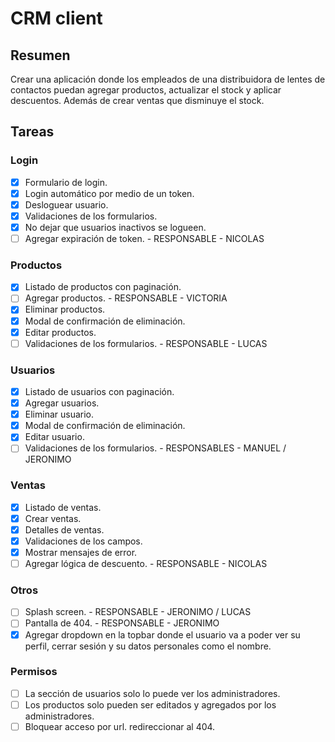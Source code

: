 # CRM client

## Resumen

Crear una aplicación donde los empleados de una distribuidora de lentes de contactos puedan agregar productos, actualizar el stock y aplicar descuentos. Además de crear ventas que disminuye el stock.

## Tareas

### Login
  - [X] Formulario de login.
  - [X] Login automático por medio de un token.
  - [X] Desloguear usuario.
  - [X] Validaciones de los formularios.
  - [X] No dejar que usuarios inactivos se logueen.
  - [ ] Agregar expiración de token. - RESPONSABLE - NICOLAS

### Productos
  - [X] Listado de productos con paginación.
  - [ ] Agregar productos. - RESPONSABLE - VICTORIA
  - [X] Eliminar productos.
  - [X] Modal de confirmación de eliminación.
  - [X] Editar productos.
  - [ ] Validaciones de los formularios. - RESPONSABLE - LUCAS

### Usuarios
  - [X] Listado de usuarios con paginación.
  - [X] Agregar usuarios.
  - [X] Eliminar usuario.
  - [X] Modal de confirmación de eliminación.
  - [X] Editar usuario.
  - [ ] Validaciones de los formularios. - RESPONSABLES - MANUEL / JERONIMO

### Ventas
  - [X] Listado de ventas.
  - [X] Crear ventas.
  - [X] Detalles de ventas.
  - [X] Validaciones de los campos.
  - [X] Mostrar mensajes de error.
  - [ ] Agregar lógica de descuento. - RESPONSABLE - NICOLAS

### Otros
  - [ ] Splash screen. - RESPONSABLE - JERONIMO / LUCAS
  - [ ] Pantalla de 404. - RESPONSABLE - JERONIMO
  - [X] Agregar dropdown en la topbar donde el usuario va a poder ver su perfil, cerrar sesión y su datos personales como el nombre.

### Permisos
  - [ ] La sección de usuarios solo lo puede ver los administradores.
  - [ ] Los productos solo pueden ser editados y agregados por los administradores.
  - [ ] Bloquear acceso por url. redireccionar al 404.